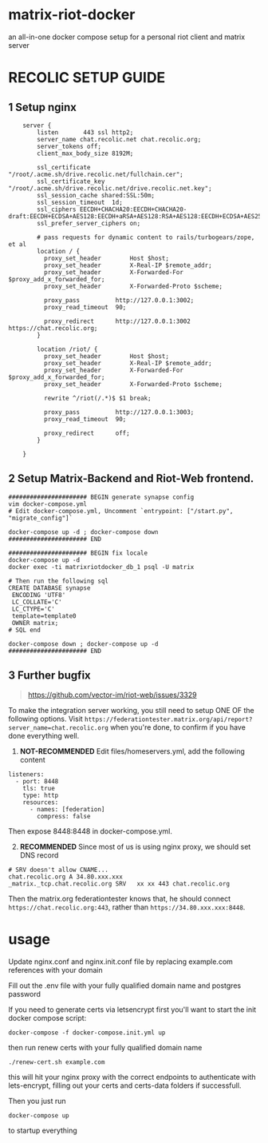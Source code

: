 # matrix-riot-docker
an all-in-one docker compose setup for a personal riot client and matrix server

# RECOLIC SETUP GUIDE

## 1  Setup nginx

```
    server {
        listen       443 ssl http2;
        server_name chat.recolic.net chat.recolic.org;
        server_tokens off;
        client_max_body_size 8192M;

        ssl_certificate "/root/.acme.sh/drive.recolic.net/fullchain.cer";
        ssl_certificate_key "/root/.acme.sh/drive.recolic.net/drive.recolic.net.key";
        ssl_session_cache shared:SSL:50m;
        ssl_session_timeout  1d;
        ssl_ciphers EECDH+CHACHA20:EECDH+CHACHA20-draft:EECDH+ECDSA+AES128:EECDH+aRSA+AES128:RSA+AES128:EECDH+ECDSA+AES256:EECDH+aRSA+AES256:RSA+AES256:EECDH+ECDSA+3DES:EECDH+aRSA+3DES:RSA+3DES:!MD5;
        ssl_prefer_server_ciphers on;

        # pass requests for dynamic content to rails/turbogears/zope, et al
        location / {
          proxy_set_header        Host $host;
          proxy_set_header        X-Real-IP $remote_addr;
          proxy_set_header        X-Forwarded-For $proxy_add_x_forwarded_for;
          proxy_set_header        X-Forwarded-Proto $scheme;

          proxy_pass          http://127.0.0.1:3002;
          proxy_read_timeout  90;

          proxy_redirect      http://127.0.0.1:3002 https://chat.recolic.org;
        }

        location /riot/ {
          proxy_set_header        Host $host;
          proxy_set_header        X-Real-IP $remote_addr;
          proxy_set_header        X-Forwarded-For $proxy_add_x_forwarded_for;
          proxy_set_header        X-Forwarded-Proto $scheme;

          rewrite ^/riot(/.*)$ $1 break;

          proxy_pass          http://127.0.0.1:3003;
          proxy_read_timeout  90;

          proxy_redirect      off;
        }

    }

```

## 2 Setup Matrix-Backend and Riot-Web frontend.

```
###################### BEGIN generate synapse config
vim docker-compose.yml
# Edit docker-compose.yml, Uncomment `entrypoint: ["/start.py", "migrate_config"]`

docker-compose up -d ; docker-compose down
###################### END

###################### BEGIN fix locale
docker-compose up -d
docker exec -ti matrixriotdocker_db_1 psql -U matrix

# Then run the following sql
CREATE DATABASE synapse
 ENCODING 'UTF8'
 LC_COLLATE='C'
 LC_CTYPE='C'
 template=template0
 OWNER matrix;
# SQL end

docker-compose down ; docker-compose up -d
###################### END
```

## 3 Further bugfix

> https://github.com/vector-im/riot-web/issues/3329

To make the integration server working, you still need to setup ONE OF the following options. Visit `https://federationtester.matrix.org/api/report?server_name=chat.recolic.org` when you're done, to confirm if you have done everything well.

1. **NOT-RECOMMENDED** Edit files/homeservers.yml, add the following content

```
listeners:
  - port: 8448
    tls: true
    type: http
    resources:
      - names: [federation]
        compress: false
```

Then expose 8448:8448 in docker-compose.yml.

2. **RECOMMENDED** Since most of us is using nginx proxy, we should set DNS record

```
# SRV doesn't allow CNAME...
chat.recolic.org A 34.80.xxx.xxx
_matrix._tcp.chat.recolic.org SRV   xx xx 443 chat.recolic.org
```

Then the matrix.org federationtester knows that, he should connect `https://chat.recolic.org:443`, rather than `https://34.80.xxx.xxx:8448`.




usage
=====
Update nginx.conf and nginx.init.conf file by replacing example.com references with your domain

Fill out the .env file with your fully qualified domain name and postgres password

If you need to generate certs via letsencrypt first you'll want to start the init docker compose script:
```
docker-compose -f docker-compose.init.yml up
```
then run renew certs with your fully qualified domain name
```
./renew-cert.sh example.com
```
this will hit your nginx proxy with the correct endpoints to authenticate with lets-encrypt, filling out your certs and certs-data folders if successfull.

Then you just run
```
docker-compose up
```
to startup everything
